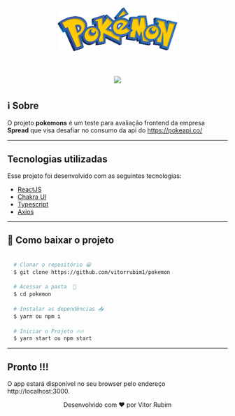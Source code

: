 <h1 align="center">
  <img src="src/assets/pokemonLogo.png" height=100 />
</h1>

<h1 align="center">
  <img src="src/assets/pokemons.gif">
</h1>

## ℹ️ Sobre

O projeto **pokemons** é um teste para avaliação frontend da empresa **Spread** que visa desafiar no consumo da api do https://pokeapi.co/

---

## Tecnologias utilizadas

Esse projeto foi desenvolvido com as seguintes tecnologias:

- [ReactJS](https://pt-br.reactjs.org/)
- [Chakra UI](https://chakra-ui.com/)
- [Typescript](https://www.typescriptlang.org/)
- [Axios](https://github.com/axios/axios)

---

## 📁 Como baixar o projeto

```bash

  # Clonar o repositório 😀
  $ git clone https://github.com/vitorrubim1/pokemon

  # Acessar a pasta  💪
  $ cd pokemon

  # Instalar as dependências 📥
  $ yarn ou npm i

  # Iniciar o Projeto 🔥🔥
  $ yarn start ou npm start
```
---

## Pronto !!!
O app estará disponível no seu browser pelo endereço http://localhost:3000.

<p align="center"> Desenvolvido com ❤️ por Vitor Rubim </p>
